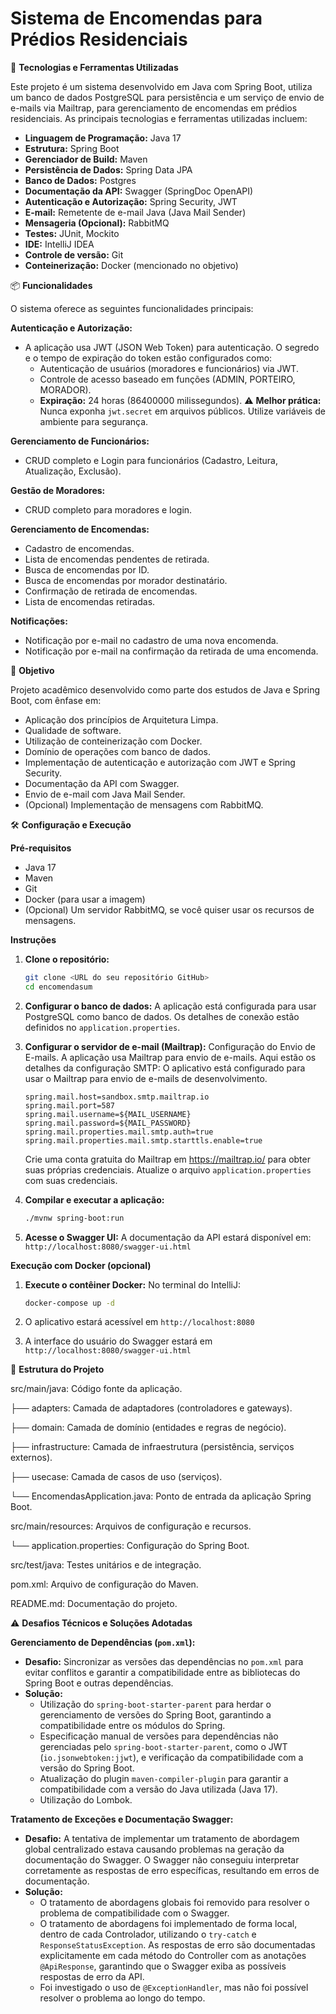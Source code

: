 # Sistema de Encomendas para Prédios Residenciais

🚀 **Tecnologias e Ferramentas Utilizadas**

Este projeto é um sistema desenvolvido em Java com Spring Boot, utiliza um banco de dados PostgreSQL para persistência e um serviço de envio de e-mails via Mailtrap, para gerenciamento de encomendas em prédios residenciais. As principais tecnologias e ferramentas utilizadas incluem:

* **Linguagem de Programação:** Java 17
* **Estrutura:** Spring Boot
* **Gerenciador de Build:** Maven
* **Persistência de Dados:** Spring Data JPA
* **Banco de Dados:** Postgres
* **Documentação da API:** Swagger (SpringDoc OpenAPI)
* **Autenticação e Autorização:** Spring Security, JWT
* **E-mail:** Remetente de e-mail Java (Java Mail Sender)
* **Mensageria (Opcional):** RabbitMQ
* **Testes:** JUnit, Mockito
* **IDE:** IntelliJ IDEA
* **Controle de versão:** Git
* **Conteinerização:** Docker (mencionado no objetivo)

📦 **Funcionalidades**

O sistema oferece as seguintes funcionalidades principais:

**Autenticação e Autorização:**

* A aplicação usa JWT (JSON Web Token) para autenticação. O segredo e o tempo de expiração do token estão configurados como:
    * Autenticação de usuários (moradores e funcionários) via JWT.
    * Controle de acesso baseado em funções (ADMIN, PORTEIRO, MORADOR).
    * **Expiração:** 24 horas (86400000 milissegundos). ⚠️ **Melhor prática:** Nunca exponha `jwt.secret` em arquivos públicos. Utilize variáveis de ambiente para segurança.

**Gerenciamento de Funcionários:**

* CRUD completo e Login para funcionários (Cadastro, Leitura, Atualização, Exclusão).

**Gestão de Moradores:**

* CRUD completo para moradores e login.

**Gerenciamento de Encomendas:**

* Cadastro de encomendas.
* Lista de encomendas pendentes de retirada.
* Busca de encomendas por ID.
* Busca de encomendas por morador destinatário.
* Confirmação de retirada de encomendas.
* Lista de encomendas retiradas.

**Notificações:**

* Notificação por e-mail no cadastro de uma nova encomenda.
* Notificação por e-mail na confirmação da retirada de uma encomenda.

🎯 **Objetivo**

Projeto acadêmico desenvolvido como parte dos estudos de Java e Spring Boot, com ênfase em:

* Aplicação dos princípios de Arquitetura Limpa.
* Qualidade de software.
* Utilização de conteinerização com Docker.
* Domínio de operações com banco de dados.
* Implementação de autenticação e autorização com JWT e Spring Security.
* Documentação da API com Swagger.
* Envio de e-mail com Java Mail Sender.
* (Opcional) Implementação de mensagens com RabbitMQ.

🛠️ **Configuração e Execução**

**Pré-requisitos**

* Java 17
* Maven
* Git
* Docker (para usar a imagem)
* (Opcional) Um servidor RabbitMQ, se você quiser usar os recursos de mensagens.

**Instruções**

1.  **Clone o repositório:**
    ```bash
    git clone <URL do seu repositório GitHub>
    cd encomendasum
    ```

2.  **Configurar o banco de dados:**
    A aplicação está configurada para usar PostgreSQL como banco de dados. Os detalhes de conexão estão definidos no `application.properties`.

3.  **Configurar o servidor de e-mail (Mailtrap):**
    Configuração do Envio de E-mails. A aplicação usa Mailtrap para envio de e-mails. Aqui estão os detalhes da configuração SMTP:
    O aplicativo está configurado para usar o Mailtrap para envio de e-mails de desenvolvimento.

    ```properties
    spring.mail.host=sandbox.smtp.mailtrap.io
    spring.mail.port=587
    spring.mail.username=${MAIL_USERNAME}
    spring.mail.password=${MAIL_PASSWORD}
    spring.mail.properties.mail.smtp.auth=true
    spring.mail.properties.mail.smtp.starttls.enable=true
    
    ```

    Crie uma conta gratuita do Mailtrap em <https://mailtrap.io/> para obter suas próprias credenciais. Atualize o arquivo `application.properties` com suas credenciais.

4.  **Compilar e executar a aplicação:**
    ```bash
    ./mvnw spring-boot:run
    ```

5.  **Acesse o Swagger UI:**
    A documentação da API estará disponível em: `http://localhost:8080/swagger-ui.html`

**Execução com Docker (opcional)**

1.  **Execute o contêiner Docker:**
    No terminal do IntelliJ:
    ```bash
    docker-compose up -d
    ```

2.  O aplicativo estará acessível em `http://localhost:8080`
3.  A interface do usuário do Swagger estará em `http://localhost:8080/swagger-ui.html`

📁 **Estrutura do Projeto**

src/main/java: Código fonte da aplicação.

├── adapters: Camada de adaptadores (controladores e gateways).

├── domain: Camada de domínio (entidades e regras de negócio).

├── infrastructure: Camada de infraestrutura (persistência, serviços externos).

├── usecase: Camada de casos de uso (serviços).

└── EncomendasApplication.java: Ponto de entrada da aplicação Spring Boot.

src/main/resources: Arquivos de configuração e recursos.

└── application.properties: Configuração do Spring Boot.

src/test/java: Testes unitários e de integração.

pom.xml: Arquivo de configuração do Maven.

README.md: Documentação do projeto.

⚠️ **Desafios Técnicos e Soluções Adotadas**

**Gerenciamento de Dependências (`pom.xml`):**

* **Desafio:** Sincronizar as versões das dependências no `pom.xml` para evitar conflitos e garantir a compatibilidade entre as bibliotecas do Spring Boot e outras dependências.
* **Solução:**
    * Utilização do `spring-boot-starter-parent` para herdar o gerenciamento de versões do Spring Boot, garantindo a compatibilidade entre os módulos do Spring.
    * Especificação manual de versões para dependências não gerenciadas pelo `spring-boot-starter-parent`, como o JWT (`io.jsonwebtoken:jjwt`), e verificação da compatibilidade com a versão do Spring Boot.
    * Atualização do plugin `maven-compiler-plugin` para garantir a compatibilidade com a versão do Java utilizada (Java 17).
    * Utilização do Lombok.

**Tratamento de Exceções e Documentação Swagger:**

* **Desafio:** A tentativa de implementar um tratamento de abordagem global centralizado estava causando problemas na geração da documentação do Swagger. O Swagger não conseguiu interpretar corretamente as respostas de erro específicas, resultando em erros de documentação.
* **Solução:**
    * O tratamento de abordagens globais foi removido para resolver o problema de compatibilidade com o Swagger.
    * O tratamento de abordagens foi implementado de forma local, dentro de cada Controlador, utilizando o `try-catch` e `ResponseStatusException`. As respostas de erro são documentadas explicitamente em cada método do Controller com as anotações `@ApiResponse`, garantindo que o Swagger exiba as possíveis respostas de erro da API.
    * Foi investigado o uso de `@ExceptionHandler`, mas não foi possível resolver o problema ao longo do tempo.